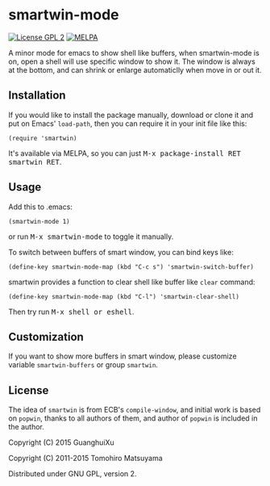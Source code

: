 # smartwin-mode
[![License GPL 2](https://img.shields.io/badge/license-GPL_2-green.svg)](http://www.gnu.org/licenses/gpl-2.0.txt)
[![MELPA](http://melpa.org/packages/smartwin-badge.svg)](http://melpa.org/#/smartwin)

A minor mode for emacs to show shell like buffers, when smartwin-mode is on,
open a shell will use specific window to show it. The window is always at the
bottom, and can shrink or enlarge automaticlly when move in or out it.

## Installation

If you would like to install the package manually, download or clone it and put
on Emacs' `load-path`, then you can require it in your init file like this:

    (require 'smartwin)

It's available via MELPA, so you can just <kbd>M-x package-install RET smartwin
RET</kbd>.

## Usage

Add this to .emacs:

    (smartwin-mode 1)

or run <kbd>M-x smartwin-mode</kbd> to toggle it manually.

To switch between buffers of smart window, you can bind keys like:

    (define-key smartwin-mode-map (kbd "C-c s") 'smartwin-switch-buffer)

smartwin provides a function to clear shell like buffer like `clear` command:

    (define-key smartwin-mode-map (kbd "C-l") 'smartwin-clear-shell)

Then try run <kbd>M-x shell or eshell</kbd>.

## Customization

If you want to show more buffers in smart window, please customize variable
`smartwin-buffers` or group `smartwin`.

## License

The idea of `smartwin` is from ECB's `compile-window`, and initial work is based
on `popwin`, thanks to all authors of them, and author of `popwin` is included
in the author.

Copyright (C) 2015 GuanghuiXu

Copyright (C) 2011-2015 Tomohiro Matsuyama

Distributed under GNU GPL, version 2.
